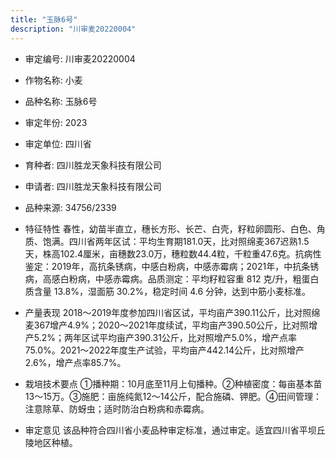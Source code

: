 ```yaml
---
title: "玉脉6号"
description: "川审麦20220004"
---
```

* 审定编号:  川审麦20220004

*  作物名称:  小麦

*  品种名称:  玉脉6号

*  审定年份:  2023

*  审定单位:  四川省

* 育种者:  四川胜龙天象科技有限公司

*  申请者:  四川胜龙天象科技有限公司

*  品种来源:  34756/2339

*  特征特性
春性，幼苗半直立，穗长方形、长芒、白壳，籽粒卵圆形、白色、角质、饱满。四川省两年区试：平均生育期181.0天，比对照绵麦367迟熟1.5天，株高102.4厘米，亩穗数23.0万，穗粒数44.4粒，千粒重47.6克。抗病性鉴定：2019年，高抗条锈病，中感白粉病，中感赤霉病；2021年，中抗条锈病，高感白粉病，中感赤霉病。品质测定：平均籽粒容重 812 克/升，粗蛋白质含量 13.8%，湿面筋 30.2%，稳定时间 4.6 分钟，达到中筋小麦标准。

*  产量表现
2018～2019年度参加四川省区试，平均亩产390.11公斤，比对照绵麦367增产4.9%；2020～2021年度续试，平均亩产390.50公斤，比对照增产5.2%；两年区试平均亩产390.31公斤，比对照增产5.0%，增产点率75.0%。2021～2022年度生产试验，平均亩产442.14公斤，比对照增产2.6%，增产点率85.7%。

*  栽培技术要点
①播种期：10月底至11月上旬播种。②种植密度：每亩基本苗13～15万。③施肥：亩施纯氮12～14公斤，配合施磷、钾肥。④田间管理：注意除草、防蚜虫；适时防治白粉病和赤霉病。

*  审定意见
该品种符合四川省小麦品种审定标准，通过审定。适宜四川省平坝丘陵地区种植。

